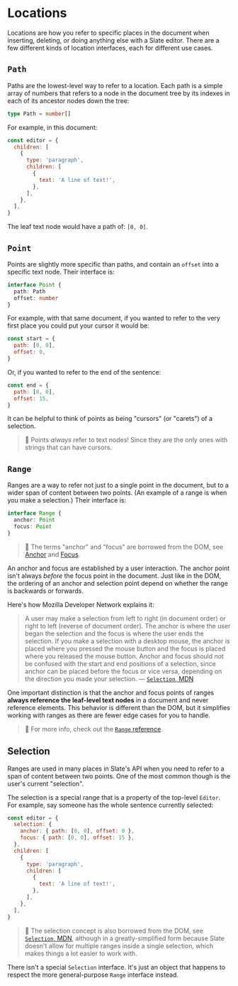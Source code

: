# Locations

Locations are how you refer to specific places in the document when inserting, deleting, or doing anything else with a Slate editor. There are a few different kinds of location interfaces, each for different use cases.

## `Path`

Paths are the lowest-level way to refer to a location. Each path is a simple array of numbers that refers to a node in the document tree by its indexes in each of its ancestor nodes down the tree:

```typescript
type Path = number[]
```

For example, in this document:

```javascript
const editor = {
  children: [
    {
      type: 'paragraph',
      children: [
        {
          text: 'A line of text!',
        },
      ],
    },
  ],
}
```

The leaf text node would have a path of: `[0, 0]`.

## `Point`

Points are slightly more specific than paths, and contain an `offset` into a specific text node. Their interface is:

```typescript
interface Point {
  path: Path
  offset: number
}
```

For example, with that same document, if you wanted to refer to the very first place you could put your cursor it would be:

```javascript
const start = {
  path: [0, 0],
  offset: 0,
}
```

Or, if you wanted to refer to the end of the sentence:

```javascript
const end = {
  path: [0, 0],
  offset: 15,
}
```

It can be helpful to think of points as being "cursors" \(or "carets"\) of a selection.

> 🤖 Points _always_ refer to text nodes! Since they are the only ones with strings that can have cursors.

## `Range`

Ranges are a way to refer not just to a single point in the document, but to a wider span of content between two points. \(An example of a range is when you make a selection.\) Their interface is:

```typescript
interface Range {
  anchor: Point
  focus: Point
}
```

> 🤖 The terms "anchor" and "focus" are borrowed from the DOM, see [Anchor](https://developer.mozilla.org/en-US/docs/Web/API/Selection/anchorNode) and [Focus](https://developer.mozilla.org/en-US/docs/Web/API/Selection/focusNode).

An anchor and focus are established by a user interaction. The anchor point isn't always _before_ the focus point in the document. Just like in the DOM, the ordering of an anchor and selection point depend on whether the range is backwards or forwards.

Here's how Mozilla Developer Network explains it:

> A user may make a selection from left to right \(in document order\) or right to left \(reverse of document order\). The anchor is where the user began the selection and the focus is where the user ends the selection. If you make a selection with a desktop mouse, the anchor is placed where you pressed the mouse button and the focus is placed where you released the mouse button. Anchor and focus should not be confused with the start and end positions of a selection, since anchor can be placed before the focus or vice versa, depending on the direction you made your selection. — [`Selection`, MDN](https://developer.mozilla.org/en-US/docs/Web/API/Selection)

One important distinction is that the anchor and focus points of ranges **always reference the leaf-level text nodes** in a document and never reference elements. This behavior is different than the DOM, but it simplifies working with ranges as there are fewer edge cases for you to handle.

> 🤖 For more info, check out the [`Range` reference](https://github.com/ianstormtaylor/slate/tree/d82ffe49a5253de08adab8f36ac7f07879037977/docs/reference/slate/range.md).

## Selection

Ranges are used in many places in Slate's API when you need to refer to a span of content between two points. One of the most common though is the user's current "selection".

The selection is a special range that is a property of the top-level `Editor`. For example, say someone has the whole sentence currently selected:

```javascript
const editor = {
  selection: {
    anchor: { path: [0, 0], offset: 0 },
    focus: { path: [0, 0], offset: 15 },
  },
  children: [
    {
      type: 'paragraph',
      children: [
        {
          text: 'A line of text!',
        },
      ],
    },
  ],
}
```

> 🤖 The selection concept is also borrowed from the DOM, see [`Selection`, MDN](https://developer.mozilla.org/en-US/docs/Web/API/Selection), although in a greatly-simplified form because Slate doesn't allow for multiple ranges inside a single selection, which makes things a lot easier to work with.

There isn't a special `Selection` interface. It's just an object that happens to respect the more general-purpose `Range` interface instead.

